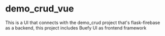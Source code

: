 # demo_crud_vue
This is a UI that connects with the demo_crud project that's flask-firebase as a backend, this project includes Buefy UI as frontend framework
